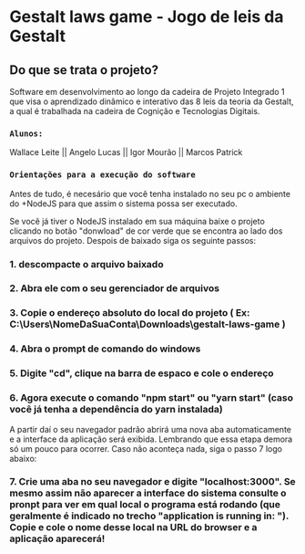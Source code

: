 # Gestalt laws game - Jogo de leis da Gestalt

## Do que se trata o projeto?

Software em desenvolvimento ao longo da cadeira de Projeto Integrado 1 que visa o aprendizado dinâmico e interativo das 8 leis da teoria da Gestalt, a qual é trabalhada na cadeira de Cognição e Tecnologias Digitais.

### `Alunos:`

Wallace Leite  ||  Angelo Lucas  ||  Igor Mourão  ||  Marcos Patrick 

### `Orientações para a execução do software`

Antes de tudo,  é necesário que você tenha instalado no seu pc o ambiente do +NodeJS para que assim o sistema possa ser executado.


Se você já tiver o NodeJS instalado em sua máquina baixe o projeto clicando no botão "donwload" de cor verde que se encontra ao lado dos arquivos do projeto.
Despois de baixado siga os seguinte passos:

### 1. descompacte o arquivo baixado
### 2. Abra ele com o seu gerenciador de arquivos
### 3. Copie o endereço absoluto do local do projeto ( Ex: C:\Users\NomeDaSuaConta\Downloads\gestalt-laws-game )
### 4. Abra o prompt de comando do windows
### 5. Digite "cd", clique na barra de espaco e cole o endereço
### 6. Agora execute o comando "npm start" ou "yarn start" (caso você já tenha a dependência do yarn instalada)

A partir daí o seu navegador padrão abrirá uma nova aba automaticamente e a interface da aplicação será exibida. Lembrando que essa etapa demora só um pouco para ocorrer.
Caso não aconteça nada, siga o passo 7 logo abaixo:

### 7. Crie uma aba no seu navegador e digite "localhost:3000". Se mesmo assim não aparecer a interface do sistema consulte o pronpt para ver em qual local o programa está rodando (que geralmente é indicado no trecho "application is running in: "). Copie e cole o nome desse local na URL do browser e a aplicação aparecerá!
